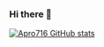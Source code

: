 ### Hi there 👋

<!--
**APRO716/APRO716** is a ✨ _special_ ✨ repository because its `README.md` (this file) appears on your GitHub profile.

Here are some ideas to get you started:

- 🔭 I’m currently working on
- 🌱 I’m currently learning
- 👯 I’m looking to collaborate on
- 🤔 I’m looking for help with
- 💬 Ask me about
- 📫 How to reach me:
- 😄 Pronouns:
- ⚡ Fun fact:
-->

[![Apro716 GitHub stats](https://github-readme-stats.vercel.app/api?username=APRO716&show_icons=true&theme=tokyonight)](https://github.com/anuraghazra/github-readme-stats)

